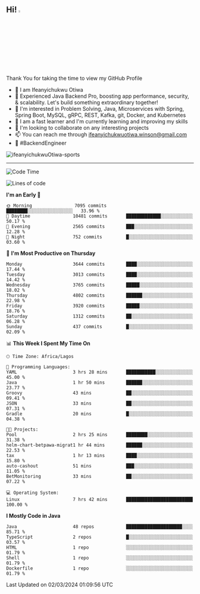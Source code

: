 <!-- BLOG-POST-LIST:START --><!-- BLOG-POST-LIST:END -->

## Hi! <img src="https://media.giphy.com/media/hvRJCLFzcasrR4ia7z/giphy.gif" width="4%"> 

Thank You for taking the time to view my GitHub Profile

- 👋 I am Ifeanyichukwu Otiwa
- 🚀 Experienced Java Backend Pro, boosting app performance, security, & scalability. Let's build something extraordinary together!
- 👀 I'm interested in Problem Solving, Java, Microservices with Spring, Spring Boot, MySQL, gRPC, REST, Kafka, git, Docker, and Kubernetes
- 🌱 I am a fast learner and I'm currently learning and improving my skills
- 💞️ I'm looking to collaborate on any interesting projects
- 📫 You can reach me through ifeanyichukwuotiwa.winson@gmail.com
- 🚀 #BackendEngineer

<p align="left" marginTop="10px"> <img src="https://komarev.com/ghpvc/?username=ifeanyichukwuOtiwa-sports&label=Profile%20views&color=0e75b6&style=for-the-badge" alt="ifeanyichukwuOtiwa-sports" /> </p>

***

<!--START_SECTION:waka-->
![Code Time](http://img.shields.io/badge/Code%20Time-2%2C286%20hrs%2013%20mins-blue)

![Lines of code](https://img.shields.io/badge/From%20Hello%20World%20I%27ve%20Written-4.6%20million%20lines%20of%20code-blue)

**I'm an Early 🐤** 

```text
🌞 Morning                7095 commits        ████████░░░░░░░░░░░░░░░░░   33.96 % 
🌆 Daytime                10481 commits       █████████████░░░░░░░░░░░░   50.17 % 
🌃 Evening                2565 commits        ███░░░░░░░░░░░░░░░░░░░░░░   12.28 % 
🌙 Night                  752 commits         █░░░░░░░░░░░░░░░░░░░░░░░░   03.60 % 
```
📅 **I'm Most Productive on Thursday** 

```text
Monday                   3644 commits        ████░░░░░░░░░░░░░░░░░░░░░   17.44 % 
Tuesday                  3013 commits        ████░░░░░░░░░░░░░░░░░░░░░   14.42 % 
Wednesday                3765 commits        █████░░░░░░░░░░░░░░░░░░░░   18.02 % 
Thursday                 4802 commits        ██████░░░░░░░░░░░░░░░░░░░   22.98 % 
Friday                   3920 commits        █████░░░░░░░░░░░░░░░░░░░░   18.76 % 
Saturday                 1312 commits        ██░░░░░░░░░░░░░░░░░░░░░░░   06.28 % 
Sunday                   437 commits         █░░░░░░░░░░░░░░░░░░░░░░░░   02.09 % 
```


📊 **This Week I Spent My Time On** 

```text
🕑︎ Time Zone: Africa/Lagos

💬 Programming Languages: 
YAML                     3 hrs 28 mins       ███████████░░░░░░░░░░░░░░   45.00 % 
Java                     1 hr 50 mins        ██████░░░░░░░░░░░░░░░░░░░   23.77 % 
Groovy                   43 mins             ██░░░░░░░░░░░░░░░░░░░░░░░   09.41 % 
JSON                     33 mins             ██░░░░░░░░░░░░░░░░░░░░░░░   07.31 % 
Gradle                   20 mins             █░░░░░░░░░░░░░░░░░░░░░░░░   04.38 % 

🐱‍💻 Projects: 
Pool                     2 hrs 25 mins       ████████░░░░░░░░░░░░░░░░░   31.38 % 
helm-chart-betpawa-migrat1 hr 44 mins        ██████░░░░░░░░░░░░░░░░░░░   22.53 % 
tax                      1 hr 13 mins        ████░░░░░░░░░░░░░░░░░░░░░   15.80 % 
auto-cashout             51 mins             ███░░░░░░░░░░░░░░░░░░░░░░   11.05 % 
BetMonitoring            33 mins             ██░░░░░░░░░░░░░░░░░░░░░░░   07.22 % 

💻 Operating System: 
Linux                    7 hrs 42 mins       █████████████████████████   100.00 % 
```

**I Mostly Code in Java** 

```text
Java                     48 repos            █████████████████████░░░░   85.71 % 
TypeScript               2 repos             █░░░░░░░░░░░░░░░░░░░░░░░░   03.57 % 
HTML                     1 repo              ░░░░░░░░░░░░░░░░░░░░░░░░░   01.79 % 
Shell                    1 repo              ░░░░░░░░░░░░░░░░░░░░░░░░░   01.79 % 
Dockerfile               1 repo              ░░░░░░░░░░░░░░░░░░░░░░░░░   01.79 % 
```




 Last Updated on 02/03/2024 01:09:56 UTC
<!--END_SECTION:waka-->

<!--
<p align="center">
![trophy](https://github-profile-trophy.vercel.app/?username=ifeanyichukwuOtiwa-sports&theme=onedark) (https://github.com/ryo-ma/github-profile-trophy)
</p>
-->

<!---
ifeanyi-otiwa/ifeanyi-otiwa is a ✨ special ✨ repository because its `README.md` (this file) appears on your GitHub profile.
You can click the Preview link to take a look at your changes.
--->
